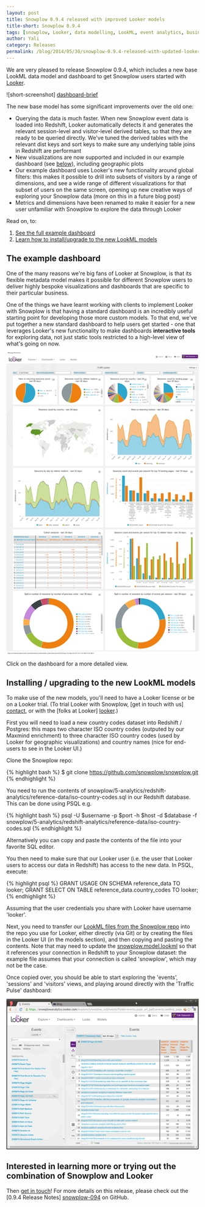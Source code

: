 ```yaml
---
layout: post
title: Snowplow 0.9.4 released with improved Looker models
title-short: Snowplow 0.9.4
tags: [snowplow, Looker, data modelling, LookML, event analytics, business intelligence]
author: Yali
category: Releases
permalink: /blog/2014/05/30/snowplow-0.9.4-released-with-updated-looker-models-and-dashboard/
---
```


We are very pleased to release Snowplow 0.9.4, which includes a new base LookML data model and dashboard to get Snowplow users started with [Looker][looker].

![short-screenshot] [dashboard-brief]

The new base model has some significant improvements over the old one:

* Querying the data is much faster. When new Snowplow event data is loaded into Redshift, Looker automatically detects it and generates the relevant session-level and visitor-level derived tables, so that they are ready to be queried directly. We've tuned the derived tables with the relevant dist keys and sort keys to make sure any underlying table joins in Redshift are performant
* New visualizations are now supported and included in our example dashboard (see [below](/blog/2014/05/30/snowplow-0.9.4-released-with-updated-looker-models-and-dashboard/#dashboard)), including geographic plots
* Our example dashboard uses Looker's new functionality around global filters: this makes it possible to drill into subsets of visitors by a range of dimensions, and see a wide range of different visualizations for that subset of users on the same screen, opening up new creative ways of exploring your Snowplow data (more on this in a future blog post)
* Metrics and dimensions have been renamed to make it easier for a new user unfamiliar with Snowplow to explore the data through Looker

Read on, to:

1. [See the full example dashboard](#dashboard)
2. [Learn how to install/upgrade to the new LookML models](#install)

<!--more-->

<h2><a name="dashboard">The example dashboard</a></h2>

One of the many reasons we're big fans of Looker at Snowplow, is that its flexible metadata model makes it possible for different Snowplow users to deliver highly bespoke visualizations and dashboards that are specific to their particular business.

One of the things we have learnt working with clients to implement Looker with Snowplow is that having a standard dashboard is an incredibly useful starting point for developing those more custom models. To that end, we've put together a new standard dashboard to help users get started - one that leverages Looker's new functionality to make dashboards **interactive tools** for exploring data, not just static tools restricted to a high-level view of what's going on now.

<a href="/assets/img/blog/2014/05/looker-snowplow-traffic-pulse-dashboard.png"><img src="/assets/img/blog/2014/05/looker-snowplow-traffic-pulse-dashboard.png" /></a>

Click on the dashboard for a more detailed view.

<h2><a name="install">Installing / upgrading to the new LookML models</a></h2>

To make use of the new models, you'll need to have a Looker license or be on a Looker trial. (To trial Looker with Snowplow, [get in touch with us] [contact], or with the [folks at Looker] [looker].)

First you will need to load a new country codes dataset into Redshift / Postgres: this maps two character ISO country codes (outputed by our Maxmind enrichment) to three character ISO country codes (used by Looker for geographic visualizations) and country names (nice for end-users to see in the Looker UI.)

Clone the Snowplow repo:

{% highlight bash %}
$ git clone https://github.com/snowplow/snowplow.git
{% endhighlight %}

You need to run the contents of snowplow/5-analytics/redshift-analytics/reference-data/iso-country-codes.sql in our Redshift database. This can be done using PSQL e.g.

{% highlight bash %}
psql -U $username -p $port -h $host -d $database -f snowplow/5-analytics/redshift-analytics/reference-data/iso-country-codes.sql
{% endhighlight %}

Alternatively you can copy and paste the contents of the file into your favorite SQL editor.

You then need to make sure that our Looker user (i.e. the user that Looker users to access our data in Redshift) has access to the new data. In PSQL, execute:

{% highlight psql %}
GRANT USAGE ON SCHEMA reference_data TO looker;
GRANT SELECT ON TABLE reference_data.country_codes TO looker;
{% endhighlight %}

Assuming that the user credentials you share with Looker have username 'looker'.

Next, you need to transfer our [LookML files from the Snowplow repo][lookml-in-github] into the repo you use for Looker, either directly (via Git) or by creating the files in the Looker UI (in the models section), and then copying and pasting the contents. Note that may need to update the [snowplow.model.lookml][snowplow-model-file] so that it references your connection in Redshift to your Snowplow dataset: the example file assumes that your connection is called 'snowplow', which may not be the case.

Once copied over, you should be able to start exploring the 'events', 'sessions' and 'visitors' views, and playing around directly with the 'Traffic Pulse' dashboard:

<a href="/assets/img/blog/2014/05/looker-explorer-screenshot.png"><img src="/assets/img/blog/2014/05/looker-explorer-screenshot.png"></a>

## Interested in learning more or trying out the combination of Snowplow and Looker

Then [get in touch][contact]! For more details on this release, please check out the [0.9.4 Release Notes] [snowplow-094] on GitHub.


[looker]: http://looker.com
[contact]: /about/index.html
[dashboard-brief]: /assets/img/blog/2014/05/snowplow-looker-traffic-pulse-dashboard-top-part.png
[dashboard-full]: /assets/img/blog/2014/05/looker-snowplow-traffic-pulse-dashboard.png
[first-lookml-model]: /blog/2014/01/08/snowplow-0.8.13-released-with-looker-support/
[lookml-in-github]: https://github.com/snowplow/snowplow/tree/master/5-data-modeling/looker/lookml
[snowplow-model-file]: https://github.com/snowplow/snowplow/blob/master/5-analytics/looker-analytics/lookml/snowplow.model.lookml
[looker-explorer-screenshot]: /assets/img/blog/2014/05/looker-explorer-screenshot.png

[snowplow-094]: https://github.com/snowplow/snowplow/releases/0.9.4
